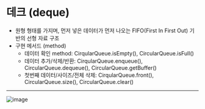 # 데크 (deque)

- 원형 형태를 가지며, 먼저 넣은 데이터가 먼저 나오는 FIFO(First In First Out) 기반의 선형 자료 구조
- 구현 메서드 (method)
  - 데이터 확인 method: CirqularQueue.isEmpty(), CircularQueue.isFull()
  - 데이터 추가/삭제/반환: CirqularQueue.enqueue(), CircularQueue.dequeue(), CircularQueue.getBuffer()
  - 첫번째 데이터/사이즈/전체 삭제: CirqularQueue.front(), CircularQueue.size(), CircularQueue.clear()


--- 

![image](https://user-images.githubusercontent.com/121809824/227263799-0c81e229-72c7-432e-ba20-adbc0c53ca9f.png)



